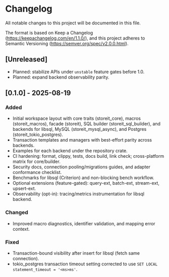 # Changelog

All notable changes to this project will be documented in this file.

The format is based on Keep a Changelog (https://keepachangelog.com/en/1.1.0/),
and this project adheres to Semantic Versioning (https://semver.org/spec/v2.0.0.html).

## [Unreleased]

- Planned: stabilize APIs under `unstable` feature gates before 1.0.
- Planned: expand backend observability parity.

## [0.1.0] - 2025-08-19

### Added
- Initial workspace layout with core traits (storeit_core), macros (storeit_macros), facade (storeit), SQL builder (storeit_sql_builder), and backends for libsql, MySQL (storeit_mysql_async), and Postgres (storeit_tokio_postgres).
- Transaction templates and managers with best-effort parity across backends.
- Examples for each backend under the repository crate.
- CI hardening: format, clippy, tests, docs build, link check; cross-platform matrix for core/builder.
- Security docs, connection pooling/migrations guides, and adapter conformance checklist.
- Benchmarks for libsql (Criterion) and non-blocking bench workflow.
- Optional extensions (feature-gated): query-ext, batch-ext, stream-ext, upsert-ext.
- Observability (opt-in): tracing/metrics instrumentation for libsql backend.

### Changed
- Improved macro diagnostics, identifier validation, and mapping error context.

### Fixed
- Transaction-bound visibility after insert for libsql (fetch same connection).
- tokio_postgres transaction timeout setting corrected to use `SET LOCAL statement_timeout = '<ms>ms'`.

